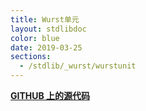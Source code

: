 ```yaml
---
title: Wurst单元
layout: stdlibdoc
color: blue
date: 2019-03-25
sections:
  - /stdlib/_wurst/wurstunit
---
```


**[GITHUB 上的源代码](https://github.com/wurstscript/WurstStdlib2/blob/master/wurst/_wurst/Wurstunit.wurst)**